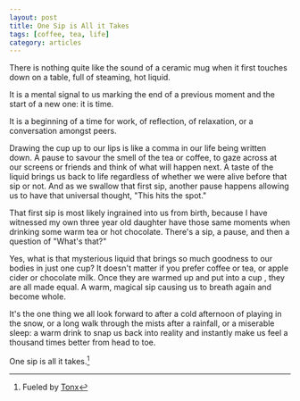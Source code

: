 ```yaml
---
layout: post
title: One Sip is All it Takes
tags: [coffee, tea, life]
category: articles
---
```



There is nothing quite like the sound of a ceramic mug when it first touches down on a table, full of steaming, hot liquid.

It is a mental signal to us marking the end of a previous moment and the start of a new one: it is time.

It is a beginning of a time for work, of reflection, of relaxation, or a conversation amongst peers.

Drawing the cup up to our lips is like a comma in our life being written down. A pause to savour the smell of the tea or coffee, to gaze across at our screens or friends and think of what will happen next. A taste of the liquid brings us back to life regardless of whether we were alive before that sip or not. And as we swallow that first sip, another pause happens allowing us to have that universal thought, "This hits the spot."

That first sip is most likely ingrained into us from birth, because I have witnessed my own three year old daughter have those same moments when drinking some warm tea or hot chocolate. There's a sip, a pause, and then a question of "What's that?"

Yes, what is that mysterious liquid that brings so much goodness to our bodies in just one cup? It doesn't matter if you prefer coffee or tea, or apple cider or chocolate milk. Once they are warmed up and put into a cup , they are all made equal. A warm, magical sip causing us to breath again and become whole.

It's the one thing we all look forward to after a cold afternoon of playing in the snow, or a long walk through the mists after a rainfall, or a miserable sleep: a warm drink to snap us back into reality and instantly make us feel a thousand times better from head to toe.

One sip is all it takes.[^1]

[^1]: Fueled by [Tonx](https://tonx.org/178939be "Tonx Coffee")